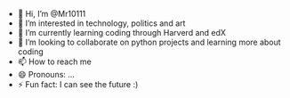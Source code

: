 - 👋 Hi, I’m @Mr10111
- 👀 I’m interested in technology, politics and art
- 🌱 I’m currently learning coding through Harverd and edX 
- 💞️ I’m looking to collaborate on python projects and learning more about coding 
- 📫 How to reach me
- 😄 Pronouns: ...
- ⚡ Fun fact: I can see the future :) 

<!---
Mr10111/Mr10111 is a ✨ special ✨ repository because its `README.md` (this file) appears on your GitHub profile.
You can click the Preview link to take a look at your changes.
--->
